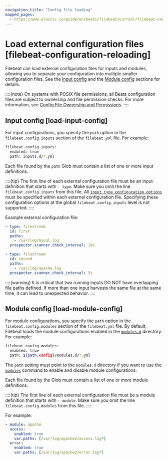 ```yaml
---
navigation_title: "Config file loading"
mapped_pages:
  - https://www.elastic.co/guide/en/beats/filebeat/current/filebeat-configuration-reloading.html
---
```


# Load external configuration files [filebeat-configuration-reloading]


Filebeat can load external configuration files for inputs and modules, allowing you to separate your configuration into multiple smaller configuration files. See the [Input config](#load-input-config) and the [Module config](#load-module-config) sections for details.

::::{note}
On systems with POSIX file permissions, all Beats configuration files are subject to ownership and file permission checks. For more information, see [Config File Ownership and Permissions](/reference/libbeat/config-file-permissions.md).
::::



## Input config [load-input-config]

For input configurations, you specify the `path` option in the `filebeat.config.inputs` section of the `filebeat.yml` file. For example:

```sh
filebeat.config.inputs:
  enabled: true
  path: inputs.d/*.yml
```

Each file found by the `path` Glob must contain a list of one or more input definitions.

::::{tip}
The first line of each external configuration file must be an input definition that starts with `- type`. Make sure you omit the line `filebeat.config.inputs` from this file. All [`input type configuration options`](/reference/filebeat/configuration-filebeat-options.md#filebeat-input-types) must be specified within each external configuration file.  Specifying these configuration options at the global `filebeat.config.inputs` level is not supported.
::::


Example external configuration file:

```yaml
- type: filestream
  id: first
  paths:
    - /var/log/mysql.log
  prospector.scanner.check_interval: 10s

- type: filestream
  id: second
  paths:
    - /var/log/apache.log
  prospector.scanner.check_interval: 5s
```

::::{warning}
It is critical that two running inputs DO NOT have overlapping file paths defined. If more than one input harvests the same file at the same time, it can lead to unexpected behavior.
::::



## Module config [load-module-config]

For module configurations, you specify the `path` option in the `filebeat.config.modules` section of the `filebeat.yml` file. By default, Filebeat loads the module configurations enabled in the [`modules.d`](/reference/filebeat/configuration-filebeat-modules.md#configure-modules-d-configs) directory. For example:

```sh
filebeat.config.modules:
  enabled: true
  path: ${path.config}/modules.d/*.yml
```

The `path` setting must point to the `modules.d` directory if you want to use the [`modules`](/reference/filebeat/command-line-options.md#modules-command) command to enable and disable module configurations.

Each file found by the Glob must contain a list of one or more module definitions.

::::{tip}
The first line of each external configuration file must be a module definition that starts with `- module`. Make sure you omit the line `filebeat.config.modules` from this file.
::::


For example:

```yaml
- module: apache
  access:
    enabled: true
    var.paths: [/var/log/apache2/access.log*]
  error:
    enabled: true
    var.paths: [/var/log/apache2/error.log*]
```


